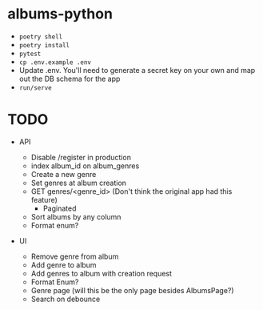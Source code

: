 # albums-python

- `poetry shell`
- `poetry install`
- `pytest`
- `cp .env.example .env`
- Update .env.  You'll need to generate a secret key on your own and map out the DB schema for the app
- `run/serve`

# TODO

- API
    - Disable /register in production
    - index album_id on album_genres
    - Create a new genre
    - Set genres at album creation
    - GET genres/<genre_id> (Don't think the original app had this feature)
        - Paginated
    - Sort albums by any column
    - Format enum?

- UI
    - Remove genre from album
    - Add genre to album
    - Add genres to album with creation request
    - Format Enum?
    - Genre page (will this be the only page besides AlbumsPage?)
    - Search on debounce
